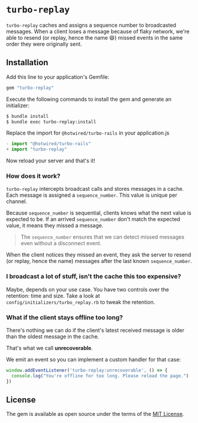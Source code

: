# `turbo-replay`

`turbo-replay` caches and assigns a sequence number to broadcasted messages. When a client loses
a message because of flaky network, we're able to resend (or replay, hence the name :smile:) missed
events in the same order they were originally sent.

## Installation
Add this line to your application's Gemfile:

```ruby
gem "turbo-replay"
```

Execute the following commands to install the gem and generate an initializer:

```bash
$ bundle install
$ bundle exec turbo-replay:install
```

Replace the import for `@hotwired/turbo-rails` in your application.js

```js
- import "@hotwired/turbo-rails"
+ import "turbo-replay"
```

Now reload your server and that's it!

### How does it work?

`turbo-replay` intercepts broadcast calls and stores messages in a cache. Each message is assigned
a `sequence_number`. This value is unique per channel.

Because `sequence_number` is sequential, clients knows what the next value is expected to be.
If an arrived `sequence_number` don't match the expected value, it means they missed a message.

> The `sequence_number` ensures that we can detect missed messages even without a disconnect event.

When the client notices they missed an event, they ask the server to resend (or replay, hence the name)
messages after the last known `sequence_number`.

### I broadcast a lot of stuff, isn't the cache this too expensive?

Maybe, depends on your use case. You have two controls over the retention: time and size.
Take a look at `config/initializers/turbo_replay.rb` to tweak the retention.

### What if the client stays offline too long?

There's nothing we can do if the client's latest received message is older than the oldest message in the cache.

That's what we call **unrecoverable**.

We emit an event so you can implement a custom handler for that case:

```js
window.addEventListener('turbo-replay:unrecoverable', () => {
  console.log("You're offline for too long. Please reload the page.")
})
```
## License
The gem is available as open source under the terms of the [MIT License](https://opensource.org/licenses/MIT).
